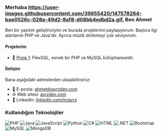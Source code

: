 ### Merhaba https://user-images.githubusercontent.com/39955420/147578264-bae0526c-028a-49d2-8af8-d08bb4edbd2a.gif, Ben Ahmet

Ben bir yazılım geliştiriciyim ve burada projelerimi paylaşıyorum. Başlıca ilgi alanlarım PHP ve Java'dır. Ayrıca müzik dinlemeyi çok seviyorum.

#### Projelerim

- 📁 [Proje 1](https://github.com/kullanici/proje1): FlexSQL, esnek bir PHP ve MySQL kütüphanesidir.

#### İletişim

Bana aşağıdaki adreslerden ulaşabilirsiniz:

- 📧 E-posta: ahmet@ayrzdev.com
- 🌐 Web sitesi: [ayrzdev.com](https://ayrzdev.com)
- 💼 LinkedIn: [linkedin.com/in/ayrz](https://www.linkedin.com/in/ayrz)

### Kullandığım Teknolojiler

![PHP](https://img.shields.io/badge/PHP-777BB4?style=for-the-badge&logo=php&logoColor=white)
![Java](https://img.shields.io/badge/Java-ED8B00?style=for-the-badge&logo=java&logoColor=white)
![JavaScript](https://img.shields.io/badge/JavaScript-%23323330.svg?style=for-the-badge&logo=javascript&logoColor=%23F7DF1E)
![Python](https://img.shields.io/badge/Python-3670A0?style=for-the-badge&logo=python&logoColor=ffdd54)
![C#](https://img.shields.io/badge/C%23-239120?style=for-the-badge&logo=c-sharp&logoColor=white)
![HTML](https://img.shields.io/badge/HTML5-E34F26?style=for-the-badge&logo=html5&logoColor=white)
![.NET](https://img.shields.io/badge/.NET-5C2D91?style=for-the-badge&logo=.net&logoColor=white)
![Bootstrap](https://img.shields.io/badge/Bootstrap-563D7C?style=for-the-badge&logo=bootstrap&logoColor=white)
![MySQL](https://img.shields.io/badge/MySQL-00000F?style=for-the-badge&logo=mysql&logoColor=white)
![MongoDB](https://img.shields.io/badge/MongoDB-%234ea94b.svg?style=for-the-badge&logo=mongodb&logoColor=white)

